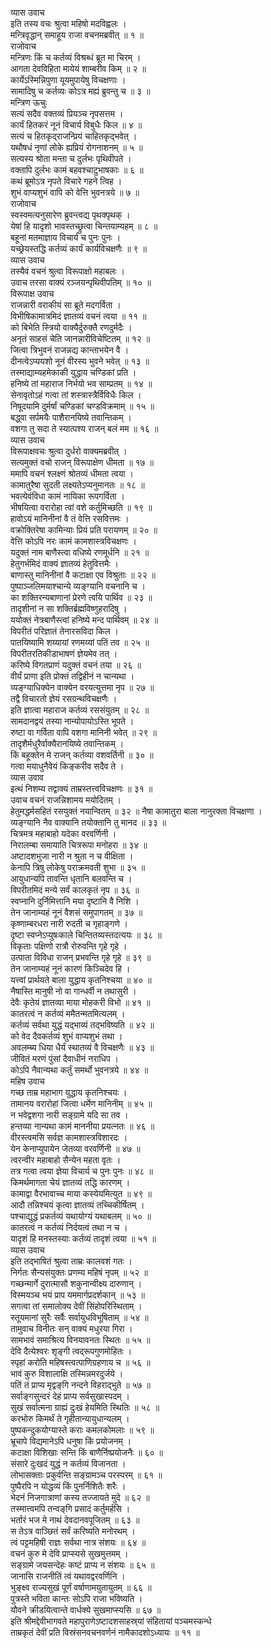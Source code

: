 व्यास उवाच  
इति तस्य वचः श्रुत्वा महिषो मदविह्वलः ।  
मन्त्रिवृद्धान् समाहूय राजा वचनमब्रवीत् ॥ १ ॥  
राजोवाच  
मन्त्रिणः किं च कर्तव्यं विश्रब्धं ब्रूत मा चिरम् ।  
आगता देवविहिता मायेयं शाम्बरीव किम् ॥ २ ॥  
कार्येऽस्मिन्निपुणा यूयमुपायेषु विचक्षणाः ।  
सामादिषु च कर्तव्यः कोऽत्र मह्यं ब्रुवन्तु च ॥ ३ ॥  
मन्त्रिण ऊचुः  
सत्यं सदैव वक्तव्यं प्रियञ्च नृपसत्तम ।  
कार्यं हितकरं नूनं विचार्य विबुधैः किल ॥ ४ ॥  
सत्यं च हितकृद्‌राजन्प्रियं चाहितकृद्‌भवेत् ।  
यथौषधं नृणां लोके ह्यप्रियं रोगनाशनम् ॥ ५ ॥  
सत्यस्य श्रोता मन्ता च दुर्लभः पृथिवीपते ।  
वक्तापि दुर्लभः कामं बहवश्चाटुभाषकाः ॥ ६ ॥  
कथं ब्रूमोऽत्र नृपते विचारे गहने त्विह ।  
शुभं वाप्यशुभं वापि को वेत्ति भुवनत्रये ॥ ७ ॥  
राजोवाच  
स्वस्वमत्यनुसारेण ब्रुवन्त्वद्य पृथक्पृथक् ।  
येषां हि यादृशो भावस्तच्छ्रुत्वा चिन्तयाम्यहम् ॥ ८ ॥  
बहूनां मतमाज्ञाय विचार्य च पुनः पुनः ।  
यच्छ्रेयस्तद्धि कर्तव्यं कार्यं कार्यविचक्षणैः ॥ ९ ॥  
व्यास उवाच  
तस्यैवं वचनं श्रुत्वा विरूपाक्षो महाबलः ।  
उवाच तरसा वाक्यं रञ्जयन्पृथिवीपतिम् ॥ १० ॥  
विरूपाक्ष उवाच  
राजन्नारी वराकीयं सा ब्रूते मदगर्विता ।  
विभीषिकामात्रमिदं ज्ञातव्यं वचनं त्वया ॥ ११ ॥  
को बिभेति स्त्रियो वाक्यैर्दुरुक्तै रणदुर्मदैः ।  
अनृतं साहसं चेति जानन्नारीविचेष्टितम् ॥ १२ ॥  
जित्वा त्रिभुवनं राजन्नद्य कान्ताभयेन वै ।  
दीनत्वेऽप्ययशो नूनं वीरस्य भुवने भवेत् ॥ १३ ॥  
तस्माद्याम्यहमेकाकी युद्धाय चण्डिकां प्रति ।  
हनिष्ये तां महाराज निर्भयो भव साम्प्रतम् ॥ १४ ॥  
सेनावृतोऽहं गत्वा तां शस्त्रास्त्रैर्विविधैः किल ।  
निषूदयामि दुर्मर्षां चण्डिकां चण्डविक्रमाम् ॥ १५ ॥  
बद्ध्वा सर्पमयैः पाशैरानयिष्ये तवान्तिकम् ।  
वशगा तु सदा ते स्यात्पश्य राजन् बलं मम ॥ १६ ॥  
व्यास उवाच  
विरूपाक्षवचः श्रुत्वा दुर्धरो वाक्यमब्रवीत् ।  
सत्यमुक्तं वचो राजन् विरूपाक्षेण धीमता ॥ १७ ॥  
ममापि वचनं श्लक्ष्णं श्रोतव्यं धीमता त्वया ।  
कामातुरैषा सुदती लक्ष्यतेऽप्यनुमानतः ॥ १८ ॥  
भवत्येवंविधा कामं नायिका रूपगर्विता ।  
भीषयित्वा वरारोहा त्वां वशे कर्तुमिच्छति ॥ १९ ॥  
हावोऽयं मानिनीनां वै तं वेत्ति रसवित्तमः ।  
वक्रोक्तिरेषा कामिन्याः प्रियं प्रति परायणम् ॥ २० ॥  
वेत्ति कोऽपि नरः कामं कामशास्त्रविचक्षणः ।  
यदुक्तं नाम बाणैस्त्वा वधिष्ये रणमूर्धनि ॥ २१ ॥  
हेतुगर्भमिदं वाक्यं ज्ञातव्यं हेतुवित्तमैः ।  
बाणास्तु मानिनीनां वै कटाक्षा एव विश्रुताः ॥ २२ ॥  
पुष्पाञ्जलिमयाश्चान्ये व्यङ्ग्यानि वचनानि च ।  
का शक्तिरन्यबाणानां प्रेरणे त्वयि पार्थिव ॥ २३ ॥  
तादृशीनां न सा शक्तिर्ब्रह्मविष्णुहरादिषु ।  
ययोक्तं नेत्रबाणैस्त्वां हनिष्ये मन्द पार्थिवम् ॥ २४ ॥  
विपरीतं परिज्ञातं तेनारसविदा किल ।  
पातयिष्यामि शय्यायां रणमय्यां पतिं तव ॥ २५ ॥  
विपरीतरतिकीडाभाषणं ज्ञेयमेव तत् ।  
करिष्ये विगतप्राणं यदुक्तं वचनं तया ॥ २६ ॥  
वीर्यं प्राणा इति प्रोक्तं तद्विहीनं न चान्यथा ।  
व्यङ्ग्याधिक्येन वाक्येन वरयत्युत्तमा नृप ॥ २७ ॥  
तद्वै विचारतो ज्ञेयं रसग्रन्थविचक्षणैः ।  
इति ज्ञात्वा महाराज कर्तव्यं रससंयुतम् ॥ २८ ॥  
सामदानद्वयं तस्या नान्योपायोऽस्ति भूपते ।  
रुष्टा वा गर्विता वापि वशगा मानिनी भवेत् ॥ २९ ॥  
तादृशैर्मधुरैर्वाक्यैरानयिष्ये तवान्तिकम् ।  
किं बहूक्तेन मे राजन् कर्तव्या वशवर्तिनी ॥ ३० ॥  
गत्वा मयाधुनैवेयं किङ्करीव सदैव ते ।  
व्यास उवाव  
इत्थं निशम्य तद्वाक्यं ताम्रस्तत्त्वविचक्षणः ॥ ३१ ॥  
उवाच वचनं राजन्निशामय मयोदितम् ।  
हेतुमद्धर्मसहितं रसयुक्तं नयान्वितम् ॥ ३२ ॥
नैषा कामातुरा बाला नानुरक्ता विचक्षणा ।  
व्यङ्ग्यानि नैव वाक्यानि तयोक्तानि तु मानद ॥ ३३ ॥  
चित्रमत्र महाबाहो यदेका वरवर्णिनी ।  
निरालम्बा समायाति चित्ररूपा मनोहरा ॥ ३४ ॥  
अष्टादशभुजा नारी न श्रुता न च वीक्षिता ।  
केनापि त्रिषु लोकेषु पराक्रमवती शुभा ॥ ३५ ॥  
आयुधान्यपि तावन्ति धृतानि बलवन्ति च ।  
विपरीतमिदं मन्ये सर्वं कालकृतं नृप ॥ ३६ ॥  
स्वप्नानि दुर्निमित्तानि मया दृष्टानि वै निशि ।  
तेन जानाम्यहं नूनं वैशसं समुपागतम् ॥ ३७ ॥  
कृष्णाम्बरधरा नारी रुदती च गृहाङ्गणे ।  
दृष्टा स्वप्नेऽप्युषःकाले चिन्तितव्यस्तदत्ययः ॥ ३८ ॥  
विकृताः पक्षिणो रात्रौ रोरुवन्ति गृहे गृहे ।  
उत्पाता विविधा राजन् प्रभवन्ति गृहे गृहे ॥ ३९ ॥  
तेन जानाम्यहं नूनं कारणं किञ्चिदेव हि ।  
यत्त्वां प्रार्थयते बाला युद्धाय कृतनिश्चया ॥ ४० ॥  
नैषास्ति मानुषी नो वा गान्धर्वी न तथासुरी ।  
देवैः कृतेयं ज्ञातव्या माया मोहकरी विभो ॥ ४१ ॥  
कातरत्वं न कर्तव्यं ममैतन्मतमित्यलम् ।  
कर्तव्यं सर्वथा युद्धं यद्‌भाव्यं तद्‌भविष्यति ॥ ४२ ॥  
को वेद दैवकर्तव्यं शुभं वाप्यशुभं तथा ।  
अवलम्ब्य धिया धैर्यं स्थातव्यं वै विचक्षणैः ॥ ४३ ॥  
जीवितं मरणं पुंसां दैवाधीनं नराधिप ।  
कोऽपि नैवान्यथा कर्तुं समर्थो भुवनत्रये ॥ ४४ ॥  
महिष उवाच  
गच्छ ताम्र महाभाग युद्धाय कृतनिश्चयः ।  
तामानय वरारोहां जित्वा धर्मेण मानिनीम् ॥ ४५ ॥  
न भवेद्वशगा नारी सङ्ग्रामे यदि सा तव ।  
हन्तव्या नान्यथा कामं माननीया प्रयत्नतः ॥ ४६ ॥  
वीरस्त्वमसि सर्वज्ञ कामशास्त्रविशारदः ।  
येन केनाप्युपायेन जेतव्या वरवर्णिनी ॥ ४७ ॥  
त्वरन्वीर महाबाहो सैन्येन महता वृतः ।  
तत्र गत्वा त्वया ज्ञेया विचार्य च पुनः पुनः ॥ ४८ ॥  
किमर्थमागता चेयं ज्ञातव्यं तद्धि कारणम् ।  
कामाद्वा वैरभावाच्च माया कस्येयमित्युत ॥ ४९ ॥  
आदौ तन्निश्चयं कृत्वा ज्ञातव्यं तच्चिकीर्षितम् ।  
पश्चाद्युद्धं प्रकर्तव्यं यथायोग्यं यथाबलम् ॥ ५० ॥  
कातरत्वं न कर्तव्यं निर्दयत्वं तथा न च ।  
यादृशं हि मनस्तस्याः कर्तव्यं तादृशं त्वया ॥ ५१ ॥  
व्यास उवाच  
इति तद्‌भाषितं श्रुत्वा ताम्रः कालवशं गतः ।  
निर्गतः सैन्यसंयुक्तः प्रणम्य महिषं नृपम् ॥ ५२ ॥  
गच्छन्मार्गे दुरात्मासौ शकुनान्वीक्ष्य दारुणान् ।  
विस्मयञ्च भयं प्राप यममार्गप्रदर्शकान् ॥ ५३ ॥  
सगत्वा तां समालोक्य देवीं सिंहोपरिस्थिताम् ।  
स्तूयमानां सुरैः सर्वैः सर्वायुधविभूषिताम् ॥ ५४ ॥  
तामुवाच विनीतः सन् वाक्यं मधुरया गिरा ।  
सामभावं समाश्रित्य विनयावनतः स्थितः ॥ ५५ ॥  
देवि दैत्येश्वरः शृङ्गी त्वद्‌रूपगुणमोहितः ।  
स्पृहां करोति महिषस्त्वत्पाणिग्रहणाय च ॥ ५६ ॥  
भावं कुरु विशालाक्षि तस्मिन्नमरदुर्जये ।  
पतिं तं प्राप्य मृद्वङ्‌गि नन्दने विहराद्‌भुते ॥ ५७ ॥  
सर्वाङ्गसुन्दरं देहं प्राप्य सर्वसुखास्पदम् ।  
सुखं सर्वात्मना ग्राह्यं दुःखं हेयमिति स्थितिः ॥ ५८ ॥  
करभोरु किमर्थं ते गृहीतान्यायुधान्यलम् ।  
पुष्पकन्दुकयोग्यास्ते कराः कमलकोमलाः ॥ ५९ ॥  
भ्रूचापे विद्यमानेऽपि धनुषा किं प्रयोजनम् ।  
कटाक्षा विशिखाः सन्ति किं बाणैर्निष्प्रयोजनैः ॥ ६० ॥  
संसारे दुःखदं युद्धं न कर्तव्यं विजानता ।  
लोभासक्ताः प्रकुर्वन्ति सङ्ग्रामञ्च परस्परम् ॥ ६१ ॥  
पुष्पैरपि न योद्धव्यं किं पुनर्निशितैः शरैः ।  
भेदनं निजगात्राणां कस्य तज्जायते मुदे ॥ ६२ ॥  
तस्मात्त्वमपि तन्वङ्‌गि प्रसादं कर्तुमर्हसि ।  
भर्तारं भज मे नाथं देवदानवपूजितम् ॥ ६३ ॥  
स तेऽत्र वाञ्छितं सर्वं करिष्यति मनोरथम् ।  
त्वं पट्टमहिषी राज्ञः सर्वथा नात्र संशयः ॥ ६४ ॥  
वचनं कुरु मे देवि प्राप्स्यसे सुखमुत्तमम् ।  
सङ्ग्रामे जयसन्देहः कष्टं प्राप्य न संशयः ॥ ६५ ॥  
जानासि राजनीतिं त्वं यथावद्वरवर्णिनि ।  
भुङ्क्ष्व राज्यसुखं पूर्णं वर्षाणामयुतायुतम् ॥ ६६ ॥  
पुत्रस्ते भविता कान्तः सोऽपि राजा भविष्यति ।  
यौवने क्रीडयित्वान्ते वार्धक्ये सुखमाप्स्यसि ॥ ६७ ॥  
इति श्रीमद्देवीभागवते महापुराणेऽष्टादशसाहस्र्यां संहितायां पञ्चमस्कन्धे  
ताम्रकृतं देवीं प्रति विस्रंसनवचनवर्णनं नामैकादशोऽध्यायः ॥ ११ ॥
